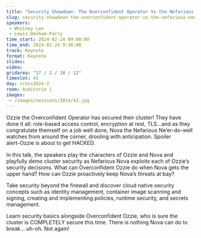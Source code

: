```yaml
---
title: "Security Showdown: The Overconfident Operator Vs the Nefarious Ne’er-Do-Well"
slug: security-showdown-the-overconfident-operator-vs-the-nefarious-neer-do-well
speakers:
 - Whitney Lee
 - Lewis Denham-Parry
time_start: 2024-02-24 09:00:00
time_end: 2024-02-24 9:30:00
track: Keynote
format: Keynote
slides: 
video: 
gridarea: "17 / 2 / 18 / 12"
timeslot: 43
day: ccoss2024-2
room: Auditorio 1
images: 
 - /images/sessions/2024/43.jpg
---
```


Ozzie the Overconfident Operator has secured their cluster! They have done it all: role-based access control, encryption at rest, TLS…and as they congratulate themself on a job well done, Nova the Nefarious Ne’er-do-well watches from around the corner, drooling with anticipation. Spoiler alert⎯Ozzie is about to get HACKED.
 
In this talk, the speakers play the characters of Ozzie and Nova and playfully demo cluster security as Nefarious Nova exploits each of Ozzie’s security decisions. What can Overconfident Ozzie do when Nova gets the upper hand? How can Ozzie proactively keep Nova’s threats at bay? 
 
Take security beyond the firewall and discover cloud native security concepts such as identity management, container image scanning and signing, creating and implementing policies, runtime security, and secrets management.
 
Learn security basics alongside Overconfident Ozzie, who is sure the cluster is COMPLETELY secure this time. There is nothing Nova can do to break… uh-oh. Not again!